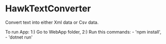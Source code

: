 # HawkTextConverter
Convert text into either Xml data or Csv data.

To run App:
1:) Go to WebApp folder,
2:) Run this commands:
    - 'npm install',
    - 'dotnet run'
